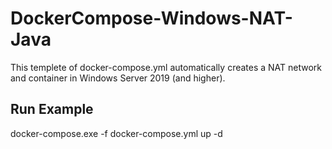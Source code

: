 # DockerCompose-Windows-NAT-Java
This templete of docker-compose.yml automatically creates a NAT network and container in Windows Server 2019 (and higher).

## Run Example
docker-compose.exe -f docker-compose.yml up -d